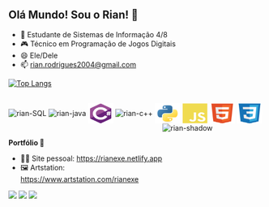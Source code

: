 ## Olá Mundo! Sou o Rian! 👋
 
- 🌱 Estudante de Sistemas de Informação 4/8
- 🎮 Técnico em Programação de Jogos Digitais
- 😄 Ele/Dele
- 📫 rian.rodrigues2004@gmail.com
  
[![Top Langs](https://github-readme-stats.vercel.app/api/top-langs/?username=rianexe&layout=compact&theme=shadow_red)](https://github.com/rianexe/github-readme-stats)

<div style="display: inline_block"><br>
  <img align="center" alt="rian-SQL" height="40" width="50" src="https://cdn.jsdelivr.net/gh/devicons/devicon@latest/icons/azuresqldatabase/azuresqldatabase-original.svg">   
  <img align="center" alt="rian-java" height="40" width="50" src="https://cdn.jsdelivr.net/gh/devicons/devicon@latest/icons/java/java-original.svg">
  <img align="center" alt="rian-Csharp" height="40" width="50" src="https://raw.githubusercontent.com/devicons/devicon/master/icons/csharp/csharp-original.svg">  
  <img align="center" alt="rian-c++" height="40" width="50" src="https://cdn.jsdelivr.net/gh/devicons/devicon@latest/icons/cplusplus/cplusplus-original.svg">
  <img align="center" alt="rian-Python" height="40" width="50" src="https://raw.githubusercontent.com/devicons/devicon/master/icons/python/python-original.svg">  
  <img align="center" alt="rian-Js" height="40" width="50" src="https://raw.githubusercontent.com/devicons/devicon/master/icons/javascript/javascript-plain.svg">
  <img align="center" alt="rian-HTML" height="40" width="50" src="https://raw.githubusercontent.com/devicons/devicon/master/icons/html5/html5-original.svg">
  <img align="center" alt="rian-CSS" height="40" width="50" src="https://raw.githubusercontent.com/devicons/devicon/master/icons/css3/css3-original.svg">  
  <img align="right" height="200" width="200" alt="rian-shadow" src="https://i.pinimg.com/originals/2c/d7/b7/2cd7b771b57121f2517a47b9f7b73eee.gif">

</div>

  ##

**Portfólio 🎨**

- 👨‍💻 Site pessoal: https://rianexe.netlify.app
- 🖼 Artstation: https://www.artstation.com/rianexe

<div>   
  <a href="https://www.youtube.com/@rian_exe" target="_blank"><img src="https://img.shields.io/badge/YouTube-FF0000?style=for-the-badge&logo=youtube&logoColor=white" target="_blank"></a>
  <a href = "mailto:rian.rodrigues2004@gmail.com"><img src="https://img.shields.io/badge/-Gmail-%23333?style=for-the-badge&logo=gmail&logoColor=white" target="_blank"></a>
  <a href="https://www.linkedin.com/in/riansouzarodrigues/" target="_blank"><img src="https://img.shields.io/badge/-LinkedIn-%230077B5?style=for-the-badge&logo=linkedin&logoColor=white" target="_blank"></a>   
</div>
